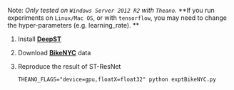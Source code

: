 Note: *Only tested on `Windows Server 2012 R2` with `Theano`.* **If you run experiments on `Linux/Mac OS`, or with `tensorflow`, you may need to change the hyper-parameters (e.g. learning_rate). **

1. Install [**DeepST**](https://github.com/lucktroy/DeepST)

2. Download [**BikeNYC**](https://github.com/lucktroy/DeepST/tree/master/data/BikeNYC) data

3. Reproduce the result of ST-ResNet 

    ```
    THEANO_FLAGS="device=gpu,floatX=float32" python exptBikeNYC.py
    ```